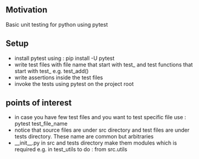 <h2>Motivation</h2>
Basic unit testing for python using pytest

<h2>Setup</h2>
<ul>
<li>install pytest using : pip install -U pytest</li>
<li>write test files with file name that start with test_ and test functions that start with test_ e.g. test_add()</li>
<li>write assertions inside the test files</li>
<li>invoke the tests using pytest on the project root</li>
</ul>

<h2>points of interest</h2>
<ul>
<li>in case you have few test files and you want to test specific file use : pytest test_file_name </li>
<li>notice that source files are under src directory and test files are under tests directory. These name are common but arbitraries</li>
<li>__init__.py in src and tests directory make them modules which is required e.g. in test_utils to do : from src.utils </li>
</ul>


